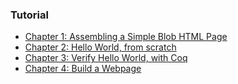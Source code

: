 
### Tutorial

* [Chapter 1: Assembling a Simple Blob HTML Page](https://github.com/andrew-johnson-4/lambda-mountain/blob/main/TUTORIAL/hello-blob.md)
* [Chapter 2: Hello World, from scratch](https://github.com/andrew-johnson-4/lambda-mountain/blob/main/TUTORIAL/hello-world.md)
* [Chapter 3: Verify Hello World, with Coq](https://github.com/andrew-johnson-4/lambda-mountain/blob/main/TUTORIAL/verify-hello-world-with-coq.md)
* [Chapter 4: Build a Webpage](https://github.com/andrew-johnson-4/lambda-mountain/blob/main/TUTORIAL/build-a-webpage.md)
